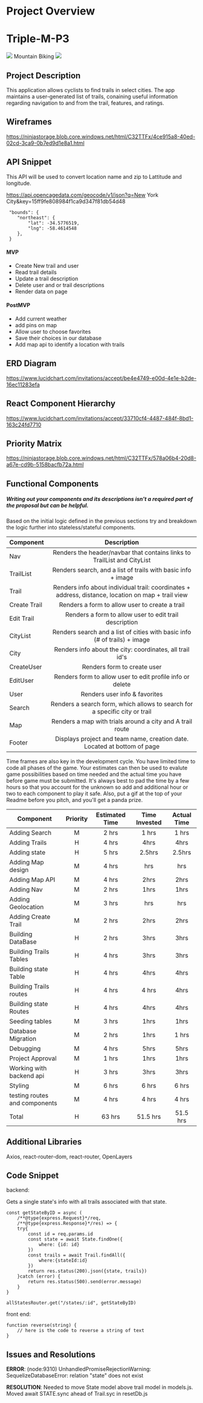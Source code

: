 # Project Overview
# Triple-M-P3
![](https://files.slack.com/files-pri/T0351JZQ0-FPM0UN0SU/image.png)
      Mountain Biking
![](https://slack-imgs.com/?c=1&o1=ro&url=https%3A%2F%2Fmedia0.giphy.com%2Fmedia%2F5vAK2sRnNh6Fi%2Fgiphy-downsized.gif)
## Project Description

This application allows cyclists to find trails in select cities. The app maintains a user-generated list of trails, conaining useful information regarding navigation to and from the trail, features, and ratings.

## Wireframes

https://ninjastorage.blob.core.windows.net/html/C32TTFx/4ce915a8-40ed-02cd-3ca9-0b7ed9d1e8a1.html

## API Snippet
This API will be used to convert location name and zip to Lattitude and longitude.

https://api.opencagedata.com/geocode/v1/json?q=New York City&key=15ff9fe808984f1ca9d347f81db54d48


```
 "bounds": {
    "northeast": {
        "lat": -34.5776519,
        "lng": -58.4614548
    },
 }
``` 

#### MVP 
- Create  New trail and user
- Read trail details
- Update a trail description
- Delete user and or trail descriptions
- Render data on page


#### PostMVP

- Add current weather
- add pins on map
- Allow user to choose favorites
- Save their choices in our database
- Add map api to identify a location with trails

## ERD Diagram

https://www.lucidchart.com/invitations/accept/be4e4749-e00d-4e1e-b2de-16ec11283efa

## React Component Hierarchy

https://www.lucidchart.com/invitations/accept/33710cf4-4487-484f-8bd1-163c24fd7710

## Priority Matrix

https://ninjastorage.blob.core.windows.net/html/C32TTFx/578a06b4-20d8-a67e-cd9b-5158bacfb72a.html

## Functional Components
##### Writing out your components and its descriptions isn't a required part of the proposal but can be helpful.

Based on the initial logic defined in the previous sections try and breakdown the logic further into stateless/stateful components. 

|   Component  | Description | 
| ------------ | :---: |  
| Nav          | Renders the header/navbar that contains links to TrailList and CityList |
| TrailList    | Renders search, and a list of trails with basic info  + image |
| Trail        | Renders info about individual trail: coordinates + address, distance, location on map + trail view |
| Create Trail | Renders a form to allow user to create a trail |
| Edit Trail   | Renders a form to allow user to edit trail description |
| CityList     | Renders search and a list of cities with basic info (# of trails) + image |
| City         | Renders info about the city: coordinates, all trail id's |
| CreateUser   | Renders form to create user |
| EditUser     | Renders form to allow user to edit profile info or delete |
| User         | Renders user info & favorites |
| Search       | Renders a search form, which allows to search for a specific city or trail |
| Map          | Renders a map with trials around a city and A trail route |
| Footer       | Displays project and team name, creation date. Located at bottom of page |


Time frames are also key in the development cycle.  You have limited time to code all phases of the game.  Your estimates can then be used to evalute game possibilities based on time needed and the actual time you have before game must be submitted. It's always best to pad the time by a few hours so that you account for the unknown so add and additional hour or two to each component to play it safe. Also, put a gif at the top of your Readme before you pitch, and you'll get a panda prize.

| Component | Priority | Estimated Time | Time Invested | Actual Time |
| --- | :---: |  :---: | :---: | :---: |
| Adding Search| M | 2 hrs| 1 hrs |1 hrs |
| Adding Trails| H | 4 hrs| 4hrs | 4hrs |
| Adding state  | H | 5 hrs| 2.5hrs | 2.5hrs |
| Adding Map design  | M | 4 hrs| hrs | hrs |
| Adding Map API| M | 4 hrs| 2hrs | 2hrs |
| Adding Nav| M | 2 hrs| 1hrs | 1hrs |
| Adding Geolocation| M | 3 hrs| hrs | hrs |
| Adding Create Trail| M | 2 hrs| 2hrs | 2hrs |
| Building DataBase | H | 2 hrs| 3hrs | 3hrs |
| Building Trails Tables| H | 4 hrs| 3hrs | 3hrs |
| Building state Table| H | 4 hrs| 4hrs | 4hrs |
| Building Trails routes| H | 4 hrs|4 hrs | 4hrs |
| Building state Routes | H | 4 hrs| 4hrs | 4hrs |
| Seeding tables| M | 3 hrs| 1hrs | 1hrs |
| Database Migration | M | 2 hrs| 1hrs | 1 hrs |
| Debugging| M | 4 hrs| 5hrs | 5hrs |
| Project Approval | M | 1 hrs| 1hrs | 1hrs |
| Working with backend api | H | 3 hrs| 3hrs | 3hrs |
| Styling | M | 6 hrs| 6 hrs | 6 hrs |
| testing routes and components| M | 4 hrs| 4 hrs | 4 hrs |
| Total | H | 63 hrs| 51.5 hrs | 51.5 hrs |


## Additional Libraries
 Axios, react-router-dom, react-router, OpenLayers 

## Code Snippet 
backend: 

Gets a single state's info with all trails associated with that state.
```
const getStateByID = async (
    /**@type{express.Request}*/req,
    /**@type{express.Response}*/res) => {
    try{
        const id = req.params.id
        const state = await State.findOne({
            where: {id: id}
        })
        const trails = await Trail.findAll({
            where:{stateId:id}
        })
        return res.status(200).json({state, trails}) 
    }catch (error) {
        return res.status(500).send(error.message)
    }
}

allStatesRouter.get("/states/:id", getStateByID)
```
front end: 
```
function reverse(string) {
	// here is the code to reverse a string of text
}
```

## Issues and Resolutions
**ERROR**: (node:9310) UnhandledPromiseRejectionWarning: SequelizeDatabaseError: relation "state" does not exist
                               
**RESOLUTION**: Needed to move State model above trail model in models.js. Moved await STATE.sync ahead of Trail.syc in resetDb.js
